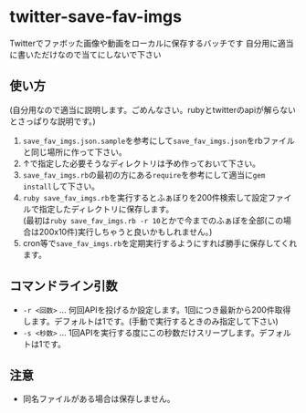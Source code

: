 # twitter-save-fav-imgs
Twitterでファボッた画像や動画をローカルに保存するバッチです
自分用に適当に書いただけなので当てにしないで下さい

## 使い方
(自分用なので適当に説明します。ごめんなさい。rubyとtwitterのapiが解らないとさっぱりな説明です。)
1. `save_fav_imgs.json.sample`を参考にして`save_fav_imgs.json`をrbファイルと同じ場所に作って下さい。
1. ↑で指定した必要そうなディレクトリは予め作っておいて下さい。
1. `save_fav_imgs.rb`の最初の方にある`require`を参考にして適当に`gem install`して下さい。
1. `ruby save_fav_imgs.rb`を実行するとふぁぼりを200件検索して設定ファイルで指定したディレクトリに保存します。  
(最初は`ruby save_fav_imgs.rb -r 10`とかで今までのふぁぼを全部(この場合は200x10件)実行しちゃうと良いかもしれません。)
1. cron等で`save_fav_imgs.rb`を定期実行するようにすれば勝手に保存してくれます。

## コマンドライン引数
* `-r <回数>` … 何回APIを投げるか設定します。1回につき最新から200件取得します。デフォルトは1です。(手動で実行するときのみ指定して下さい)
* `-s <秒数>` … 1回APIを実行する度にこの秒数だけスリープします。デフォルトは1です。

## 注意
* 同名ファイルがある場合は保存しません。
